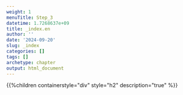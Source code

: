 ```yaml
---
weight: 1
menuTitle: Step_3
datetime: 1.7268637e+09
title: _index.en
author: ''
date: '2024-09-20'
slug: _index
categories: []
tags: []
archetype: chapter
output: html_document
---
```


{{%children containerstyle="div" style="h2" description="true" %}}
